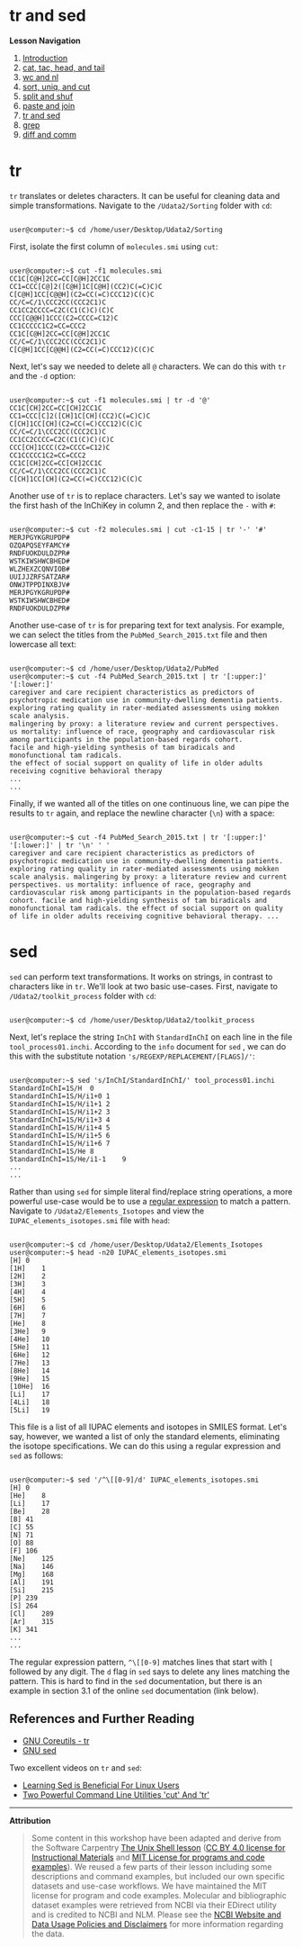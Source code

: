 # tr and sed

**Lesson Navigation**

  1. [Introduction](https://github.com/vfscalfani/UALIB_Workshops/blob/master/02_Unix2_fall_2021/01_Unix2_Introduction.md)
  2. [cat, tac, head, and tail](https://github.com/vfscalfani/UALIB_Workshops/blob/master/02_Unix2_fall_2021/02_Unix2_cat_tac_head_tail.md)
  3. [wc and nl](https://github.com/vfscalfani/UALIB_Workshops/blob/master/02_Unix2_fall_2021/03_Unix2_wc_and_nl.md)
  4. [sort, uniq, and cut](https://github.com/vfscalfani/UALIB_Workshops/blob/master/02_Unix2_fall_2021/04_Unix2_sort_uniq_cut.md)
  5. [split and shuf](https://github.com/vfscalfani/UALIB_Workshops/blob/master/02_Unix2_fall_2021/05_Unix2_split_and_shuf.md)
  6. [paste and join](https://github.com/vfscalfani/UALIB_Workshops/blob/master/02_Unix2_fall_2021/06_Unix2_paste_and_join.md)
  7. [tr and sed](https://github.com/vfscalfani/UALIB_Workshops/blob/master/02_Unix2_fall_2021/07_Unix2_tr_and_sed.md)
  8. [grep](https://github.com/vfscalfani/UALIB_Workshops/blob/master/02_Unix2_fall_2021/08_Unix2_grep.md)
  9. [diff and comm](https://github.com/vfscalfani/UALIB_Workshops/blob/master/02_Unix2_fall_2021/09_Unix2_diff_and_comm.md)

# tr

`tr` translates or deletes characters. It can be useful for cleaning data and simple transformations. Navigate to the `/Udata2/Sorting` folder with `cd`:

```console

user@computer:~$ cd /home/user/Desktop/Udata2/Sorting

```

First, isolate the first column of `molecules.smi` using `cut`:

```console

user@computer:~$ cut -f1 molecules.smi
CC1C[C@H]2CC=CC[C@H]2CC1C
CC1=CCC[C@]2([C@H]1C[C@H](CC2)C(=C)C)C
C[C@H]1CC[C@@H](C2=CC(=C)CCC12)C(C)C
CC/C=C/1\CCC2CC(CCC2C1)C
CC1CC2CCCC=C2C(C1(C)C)(C)C
CCC[C@@H]1CCC(C2=CCCC=C12)C
CC1CCCCC1C2=CC=CCC2
CC1C[C@H]2CC=CC[C@H]2CC1C
CC/C=C/1\CCC2CC(CCC2C1)C
C[C@H]1CC[C@@H](C2=CC(=C)CCC12)C(C)C
```

Next, let's say we needed to delete all `@` characters. We can do this with `tr` and the `-d` option:

```console

user@computer:~$ cut -f1 molecules.smi | tr -d '@'
CC1C[CH]2CC=CC[CH]2CC1C
CC1=CCC[C]2([CH]1C[CH](CC2)C(=C)C)C
C[CH]1CC[CH](C2=CC(=C)CCC12)C(C)C
CC/C=C/1\CCC2CC(CCC2C1)C
CC1CC2CCCC=C2C(C1(C)C)(C)C
CCC[CH]1CCC(C2=CCCC=C12)C
CC1CCCCC1C2=CC=CCC2
CC1C[CH]2CC=CC[CH]2CC1C
CC/C=C/1\CCC2CC(CCC2C1)C
C[CH]1CC[CH](C2=CC(=C)CCC12)C(C)C
```

Another use of `tr` is to replace characters. Let's say we wanted to isolate the first hash of the InChiKey in column 2, and then replace the `-` with `#`:

```console

user@computer:~$ cut -f2 molecules.smi | cut -c1-15 | tr '-' '#'
MERJPGYKGRUPDP#
OZQAPQSEYFAMCY#
RNDFUOKDULDZPR#
WSTKIWSHWCBHED#
WLZHEXZCQNVIOB#
UUIJJZRFSATZAR#
ONWJTPPDINXBJV#
MERJPGYKGRUPDP#
WSTKIWSHWCBHED#
RNDFUOKDULDZPR#
```

Another use-case of `tr` is for preparing text for text analysis. For example, we can select the titles from the `PubMed_Search_2015.txt` file and then lowercase all text:

```console

user@computer:~$ cd /home/user/Desktop/Udata2/PubMed
user@computer:~$ cut -f4 PubMed_Search_2015.txt | tr '[:upper:]' '[:lower:]'
caregiver and care recipient characteristics as predictors of psychotropic medication use in community-dwelling dementia patients.
exploring rating quality in rater-mediated assessments using mokken scale analysis.
malingering by proxy: a literature review and current perspectives.
us mortality: influence of race, geography and cardiovascular risk among participants in the population-based regards cohort.
facile and high-yielding synthesis of tam biradicals and monofunctional tam radicals.
the effect of social support on quality of life in older adults receiving cognitive behavioral therapy
...
...

```

Finally, if we wanted all of the titles on one continuous line, we can pipe the results to `tr` again, and replace the newline character (`\n`) with a space:

```console

user@computer:~$ cut -f4 PubMed_Search_2015.txt | tr '[:upper:]' '[:lower:]' | tr '\n' ' '
caregiver and care recipient characteristics as predictors of psychotropic medication use in community-dwelling dementia patients. exploring rating quality in rater-mediated assessments using mokken scale analysis. malingering by proxy: a literature review and current perspectives. us mortality: influence of race, geography and cardiovascular risk among participants in the population-based regards cohort. facile and high-yielding synthesis of tam biradicals and monofunctional tam radicals. the effect of social support on quality of life in older adults receiving cognitive behavioral therapy. ...
```

# sed

`sed` can perform text transformations. It works on strings, in contrast to characters like in `tr`. We'll look at two basic use-cases. First, navigate to `/Udata2/toolkit_process` folder with `cd`:

```console

user@computer:~$ cd /home/user/Desktop/Udata2/toolkit_process

```

Next, let's replace the string `InChI` with `StandardInChI` on each line in the file `tool_process01.inchi`. According to the `info` document for `sed` , we can do this with the substitute notation `'s/REGEXP/REPLACEMENT/[FLAGS]/'`:

```console

user@computer:~$ sed 's/InChI/StandardInChI/' tool_process01.inchi
StandardInChI=1S/H	0
StandardInChI=1S/H/i1+0	1
StandardInChI=1S/H/i1+1	2
StandardInChI=1S/H/i1+2	3
StandardInChI=1S/H/i1+3	4
StandardInChI=1S/H/i1+4	5
StandardInChI=1S/H/i1+5	6
StandardInChI=1S/H/i1+6	7
StandardInChI=1S/He	8
StandardInChI=1S/He/i1-1	9
...
...
```

Rather than using `sed` for simple literal find/replace string operations, a more powerful use-case would be to use a [regular expression](https://en.wikipedia.org/wiki/Regular_expression) to match a pattern. Navigate to `/Udata2/Elements_Isotopes` and view the `IUPAC_elements_isotopes.smi` file with `head`: 

```console

user@computer:~$ cd /home/user/Desktop/Udata2/Elements_Isotopes
user@computer:~$ head -n20 IUPAC_elements_isotopes.smi 
[H]	0
[1H]	1
[2H]	2
[3H]	3
[4H]	4
[5H]	5
[6H]	6
[7H]	7
[He]	8
[3He]	9
[4He]	10
[5He]	11
[6He]	12
[7He]	13
[8He]	14
[9He]	15
[10He]	16
[Li]	17
[4Li]	18
[5Li]	19
```

This file is a list of all IUPAC elements and isotopes in SMILES format. Let's say, however, we wanted a list of only the standard elements, eliminating the isotope specifications. We can do this using a regular expression and `sed` as follows:

```console

user@computer:~$ sed '/^\[[0-9]/d' IUPAC_elements_isotopes.smi 
[H]	0
[He]	8
[Li]	17
[Be]	28
[B]	41
[C]	55
[N]	71
[O]	88
[F]	106
[Ne]	125
[Na]	146
[Mg]	168
[Al]	191
[Si]	215
[P]	239
[S]	264
[Cl]	289
[Ar]	315
[K]	341
...
...
```

The regular expression pattern, `^\[[0-9]` matches lines that start with `[` followed by any digit. The `d` flag in `sed` says to delete any lines matching the pattern. This is hard to find in the `sed` documentation, but there is an example in section 3.1 of the online `sed` documentation (link below).

## References and Further Reading

* [GNU Coreutils - tr](https://www.gnu.org/software/coreutils/manual/coreutils.html#tr-invocation)
* [GNU sed](https://www.gnu.org/software/sed/manual/sed.html)

Two excellent videos on `tr` and `sed`:

* [Learning Sed is Beneficial For Linux Users](https://www.youtube.com/watch?v=EACe7aiGczw)
* [Two Powerful Command Line Utilities 'cut' And 'tr'](https://www.youtube.com/watch?v=_0IFtMFYroU)

---

**Attribution**

> Some content in this workshop have been adapted and derive from the Software Carpentry [The Unix Shell lesson](https://software-carpentry.org/lessons/) ([CC BY 4.0 license for Instructional Materials](http://swcarpentry.github.io/shell-novice/LICENSE.html) and [MIT License for programs and code examples](http://swcarpentry.github.io/shell-novice/LICENSE.html)). We reused a few parts of their lesson including some descriptions and command examples, but included our own specific datasets and use-case workflows. We have maintained the MIT license for program and code examples. Molecular and bibliographic dataset examples were retrieved from NCBI via their EDirect utility and is credited to NCBI and NLM. Please see the [NCBI Website and Data Usage Policies and Disclaimers](https://www.ncbi.nlm.nih.gov/home/about/policies/) for more information regarding the data.
